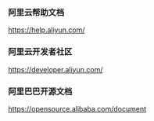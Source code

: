 ### 阿里云帮助文档
https://help.aliyun.com/

### 阿里云开发者社区
https://developer.aliyun.com/

### 阿里巴巴开源文档
https://opensource.alibaba.com/document

